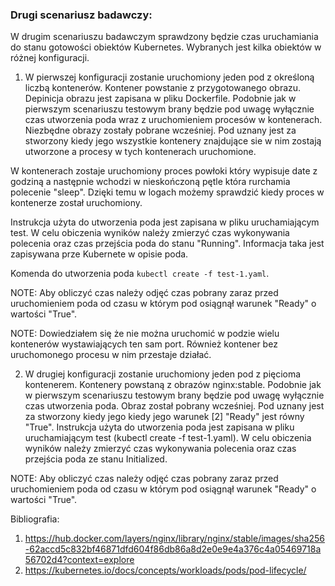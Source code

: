 ### Drugi scenariusz badawczy:

W drugim scenariuszu badawczym sprawdzony będzie czas uruchamiania do stanu gotowości obiektów Kubernetes.
Wybranych jest kilka obiektów w różnej konfiguracji.

1. W pierwszej konfiguracji zostanie uruchomiony jeden pod z określoną liczbą kontenerów. Kontener powstanie z przygotowanego obrazu. Depinicja obrazu jest zapisana w pliku Dockerfile. Podobnie jak w pierwszym scenariuszu testowym brany będzie pod uwagę wyłącznie czas utworzenia poda wraz z uruchomieniem procesów w kontenerach. Niezbędne obrazy zostały pobrane wcześniej. Pod uznany jest za stworzony kiedy jego wszystkie kontenery znajdujące sie w nim zostają utworzone a procesy w tych kontenerach uruchomione.

W kontenerach zostaje uruchomiony proces powłoki który wypisuje date z godziną a następnie wchodzi w nieskończoną pętle która rurchamia polecenie "sleep". Dzięki temu w logach możemy sprawdzić kiedy proces w kontenerze został uruchomiony.

Instrukcja użyta do utworzenia poda jest zapisana w pliku uruchamiającym test.
W celu obiczenia wyników należy zmierzyć czas wykonywania polecenia oraz czas przejścia poda do stanu "Running". Informacja taka jest zapisywana prze Kubernete w opisie poda.

Komenda do utworzenia poda `kubectl create -f test-1.yaml`.

NOTE: Aby obliczyć czas należy odjęć czas pobrany zaraz przed uruchomieniem poda od czasu w którym pod osiągnął warunek "Ready" o wartości "True".

NOTE: Dowiedziałem się że nie można uruchomić w podzie wielu kontenerów wystawiających ten sam port. Również kontener bez uruchomonego procesu w nim przestaje działać.

2. W drugiej konfiguracji zostanie uruchomiony jeden pod z pięcioma kontenerem. Kontenery powstaną z obrazów nginx:stable. Podobnie jak w pierwszym scenariuszu testowym brany będzie pod uwagę wyłącznie czas utworzenia poda. Obraz został pobrany wcześniej. Pod uznany jest za stworzony kiedy jego kiedy jego warunek [2] "Ready" jest równy "True".
   Instrukcja użyta do utworzenia poda jest zapisana w pliku uruchamiającym test (kubectl create -f test-1.yaml).
   W celu obiczenia wyników należy zmierzyć czas wykonywania polecenia oraz czas przejścia poda ze stanu Initialized.

NOTE: Aby obliczyć czas należy odjęć czas pobrany zaraz przed uruchomieniem poda od czasu w którym pod osiągnął warunek "Ready" o wartości "True".

Bibliografia:

1. https://hub.docker.com/layers/nginx/library/nginx/stable/images/sha256-62accd5c832bf46871dfd604f86db86a8d2e0e9e4a376c4a05469718a56702d4?context=explore
2. https://kubernetes.io/docs/concepts/workloads/pods/pod-lifecycle/
